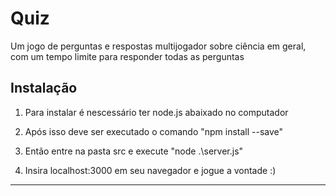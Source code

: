 # Quiz
Um jogo de perguntas e respostas multijogador sobre ciência em geral, com um tempo limite para responder todas as perguntas

## Instalação

1. Para instalar é nescessário ter node.js abaixado no computador

2. Após isso deve ser executado o comando "npm install --save"
3. Então entre na pasta src e execute "node .\server.js"
4. Insira localhost:3000 em seu navegador e jogue a vontade :)
 
---

